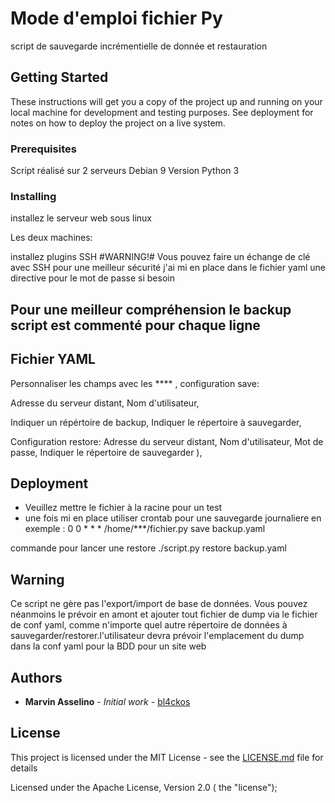 

# Mode d'emploi fichier Py

script de sauvegarde incrémentielle de donnée et restauration

## Getting Started

These instructions will get you a copy of the project up and running on your local machine for development and testing purposes. See deployment for notes on how to deploy the project on a live system.

### Prerequisites

Script réalisé sur 2 serveurs Debian 9
Version Python 3

### Installing

installez le serveur web sous linux

Les deux machines:

installez plugins SSH
#WARNING!#
Vous pouvez faire un échange de clé avec SSH pour une meilleur sécurité 
j'ai mi en place dans le fichier yaml une directive pour le mot de passe si besoin

## Pour une meilleur compréhension le backup script est commenté pour chaque ligne 

## Fichier YAML
Personnaliser les champs avec les **** ,
configuration save:

Adresse du serveur distant,
Nom d'utilisateur,

Indiquer un répértoire de backup,
Indiquer le répertoire à sauvegarder,

Configuration restore:
Adresse du serveur distant,
Nom d'utilisateur,
Mot de passe,
Indiquer le répertoire de sauvegarder ),

## Deployment

- Veuillez mettre le fichier à la racine pour un test
- une fois mi en place utiliser crontab pour une sauvegarde journaliere 
en exemple : 0 0 * * * /home/***/fichier.py save backup.yaml

commande pour lancer une restore
./script.py restore backup.yaml

## Warning
Ce script ne gère pas l'export/import de base de données. Vous pouvez néanmoins le prévoir en amont et ajouter tout fichier de dump via le fichier de conf yaml, comme n'importe quel autre répertoire de données à sauvegarder/restorer.l'utilisateur devra prévoir l'emplacement du dump dans la conf yaml pour la BDD pour un site web

## Authors

* **Marvin Asselino** - *Initial work* - [bl4ckos](https://github.com/bl4ckos)

## License

This project is licensed under the MIT License - see the [LICENSE.md](LICENSE.md) file for details

Licensed under the Apache License, Version 2.0 ( the "license");
